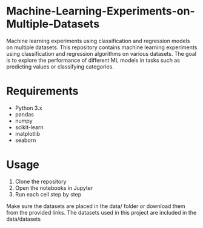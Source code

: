 # Machine-Learning-Experiments-on-Multiple-Datasets
Machine learning experiments using classification and regression models on multiple datasets.
This repository contains machine learning experiments using classification and regression algorithms on various datasets. The goal is to explore the performance of different ML models in tasks such as predicting values or classifying categories.
# Requirements
- Python 3.x
- pandas
- numpy
- scikit-learn
- matplotlib
- seaborn
 # Usage
1. Clone the repository
2. Open the notebooks in Jupyter
3. Run each cell step by step

Make sure the datasets are placed in the data/ folder or download them from the provided links.
The datasets used in this project are included in the data/datasets
